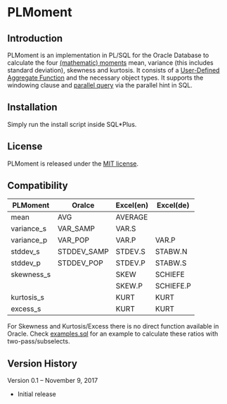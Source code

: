 # PLMoment

## Introduction
PLMoment is an implementation in PL/SQL for the Oracle Database to calculate the four [(mathematic) moments](https://en.wikipedia.org/wiki/Moment_(mathematics)) mean, variance (this includes standard deviation), skewness and kurtosis. It consists of a [User-Defined Aggregate Function](https://docs.oracle.com/database/122/ADOBJ/user-defined-aggregate-functions.htm#ADOBJ00607) and the necessary object types. It supports the windowing clause and [parallel query](https://docs.oracle.com/database/122/VLDBG/parallel-exec-intro.htm#VLDBG1377) via the parallel hint in SQL.

## Installation
Simply run the install script inside SQL*Plus.

## License
PLMoment is released under the [MIT license](https://github.com/teotiger/plutil/blob/master/license.txt).

## Compatibility
| PLMoment      | Oralce      | Excel(en) | Excel(de) |
| ------------- |-------------| ----------|-----------|
| mean          | AVG         | AVERAGE   |           |
| variance_s    | VAR_SAMP    | VAR.S     |           |
| variance_p    | VAR_POP     | VAR.P     | VAR.P     |
| stddev_s      | STDDEV_SAMP | STDEV.S   | STABW.N   |
| stddev_p      | STDDEV_POP  | STDEV.P   | STABW.S   |
| skewness_s    |             | SKEW      | SCHIEFE   |
|               |             | SKEW.P    | SCHIEFE.P |
| kurtosis_s    |             | KURT      | KURT      |
| excess_s      |             | KURT      | KURT      ||

For Skewness and Kurtosis/Excess there is no direct function available in Oracle. Check [examples.sql](https://github.com/teotiger/plmoment/blob/master/examples.sql) for an example to calculate these ratios with two-pass/subselects.

<!--
SKEW      https://support.office.com/en-us/article/SKEW-function-bdf49d86-b1ef-4804-a046-28eaea69c9fa
SKEW.P    https://support.office.com/en-us/article/SKEW-P-function-76530a5c-99b9-48a1-8392-26632d542fcb
KURT      https://support.office.com/en-us/article/KURT-function-bc3a265c-5da4-4dcb-b7fd-c237789095ab

## Credits
- wikipedia
- hedge Fund pdf
- https://www.johndcook.com/blog/skewness_kurtosis/
- https://github.com/johnmyleswhite/StreamStats.jl/blob/master/src/var.jl
-->

## Version History
Version 0.1 – November 9, 2017
* Initial release
